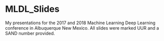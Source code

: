# MLDL_Slides
My presentations for the 2017 and 2018 Machine Learning Deep Learning conference in Albuquerque New Mexico. All slides were marked UUR 
and a SAND number provided. 
